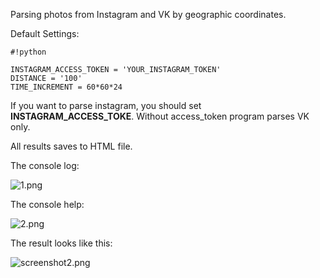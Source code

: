 Parsing photos from Instagram and VK by geographic coordinates.

Default Settings:

```
#!python

INSTAGRAM_ACCESS_TOKEN = 'YOUR_INSTAGRAM_TOKEN'
DISTANCE = '100'
TIME_INCREMENT = 60*60*24
```

If you want to parse instagram, you should set **INSTAGRAM_ACCESS_TOKE**. Without access_token program parses VK only.

All results saves to HTML file.

The console log:

![1.png](https://bitbucket.org/repo/KerG5L/images/3709769959-1.png)

The console help:

![2.png](https://bitbucket.org/repo/KerG5L/images/2817277897-2.png)

The result looks like this:

![screenshot2.png](https://bitbucket.org/repo/KerG5L/images/3473396433-screenshot2.png)